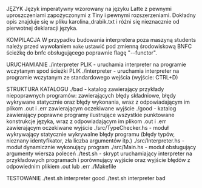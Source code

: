 JĘZYK
Język imperatywny wzorowany na języku Latte z pewnymi uproszczeniami zapożyczonymi z Tiny i pewnymi rozszerzeniami.
Dokładny opis znajduje się w pliku karolina_drabik.txt i różni się nieznacznie od pierwotnej deklaracji języka.

KOMPILACJA
W przypadku budowania interpretera poza maszyną students należy przed wywołaniem `make` ustawić pod zmienną środowiskową BNFC ścieżkę do bnfc obsługującego poprawnie flagę "--functor".

URUCHAMIANIE
./interpreter PLIK - uruchamia interpreter na programie wczytanym spod ścieżki PLIK
./interpreter      - uruchamia interpreter na programie wczytanym ze standardowego wejścia (wyjście: CTRL+D)

STRUKTURA KATALOGU
./bad                - katalog zawierający przykłady niepoprawnych programów: zawierających błędy składniowe, błędy wykrywane
                       statycznie oraz błędy wykonania, wraz z odpowiadającym im plikom .out i .err zawierającym oczekiwane wyjście
./good               - katalog zawierający poprawne programy ilustrujące wszystkie punktowane konstrukcje języka, wraz z
                       odpowiadającym im plikom .out i .err zawierającym oczekiwane wyjście
./src/TypeChecker.hs - moduł wykrywający statycznie wykrywalne błędy programu (błędy typów, nieznany identyfikator, zła
                       liczba argumentów itp.)
./src/Interpreter.hs - moduł dynamicznie wykonujący program
./src/Main.hs        - moduł obsługujący argumenty wiersza poleceń
./test.sh            - skrypt uruchamiający interpreter na przykładowych programach i porównujący wyjście oraz wyjście błędów
                       z odpowiednim plikiem .out lub .err
./Makefile

TESTOWANIE
./test.sh interpreter good
./test.sh interpreter bad
